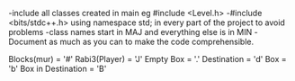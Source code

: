 -include all classes created in main eg #include <Level.h>
-#include <bits/stdc++.h> 
using namespace std; in every part of the project to avoid problems
-class names start in MAJ and everything else is in MIN
-Document as much as you can to make the code comprehensible.


Blocks(mur) = '#'
Rabi3(Player) = 'J'
Empty Box = '.'
Destination = 'd'
Box = 'b'
Box in Destination = 'B'
